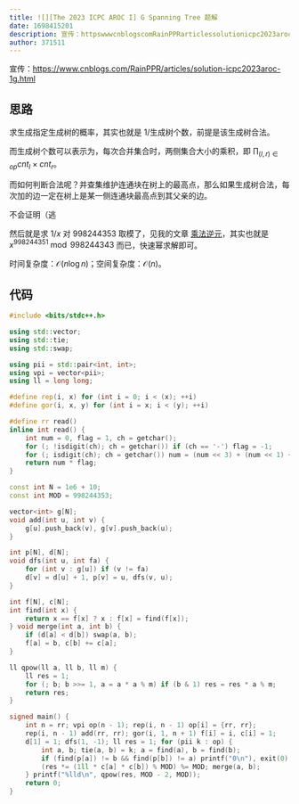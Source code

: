 ```yaml
---
title: ![][The 2023 ICPC AROC I] G Spanning Tree 题解
date: 1698415201
description: 宣传：httpswwwcnblogscomRainPPRarticlessolutionicpc2023aroc1ghtml  思路 求生成指定生成树的概率，其实也就是 1生成树个数，前提是该生成树合法。 而生成树
author: 371511
---
```


宣传：<https://www.cnblogs.com/RainPPR/articles/solution-icpc2023aroc-1g.html>

## 思路

求生成指定生成树的概率，其实也就是 $1/$生成树个数，前提是该生成树合法。

而生成树个数可以表示为，每次合并集合时，两侧集合大小的乘积，即 $\prod_{(l,r)\in\mathit{op}}\mathit{cnt}_l\times\mathit{cnt}_r$。

而如何判断合法呢？并查集维护连通块在树上的最高点，那么如果生成树合法，每次加的边一定在树上是某一侧连通块最高点到其父亲的边。

不会证明（逃

然后就是求 $1/x$ 对 $998244353$ 取模了，见我的文章 [乘法逆元](https://www.cnblogs.com/RainPPR/p/linear-congruence-equation-and-inverse.html#%E4%B9%98%E6%B3%95%E9%80%86%E5%85%83)，其实也就是 $x^{998244351}\bmod998244343$ 而已，快速幂求解即可。

时间复杂度：$\mathcal{O}(n\log n)$；空间复杂度：$\mathcal{O}(n)$。

## 代码

```cpp
#include <bits/stdc++.h>

using std::vector;
using std::tie;
using std::swap;

using pii = std::pair<int, int>;
using vpi = vector<pii>;
using ll = long long;

#define rep(i, x) for (int i = 0; i < (x); ++i)
#define gor(i, x, y) for (int i = x; i < (y); ++i)

#define rr read()
inline int read() {
    int num = 0, flag = 1, ch = getchar();
    for (; !isdigit(ch); ch = getchar()) if (ch == '-') flag = -1;
    for (; isdigit(ch); ch = getchar()) num = (num << 3) + (num << 1) + ch - '0';
    return num * flag;
}

const int N = 1e6 + 10;
const int MOD = 998244353;

vector<int> g[N];
void add(int u, int v) {
    g[u].push_back(v), g[v].push_back(u);
}

int p[N], d[N];
void dfs(int u, int fa) {
    for (int v : g[u]) if (v != fa)
    d[v] = d[u] + 1, p[v] = u, dfs(v, u);
}

int f[N], c[N];
int find(int x) {
    return x == f[x] ? x : f[x] = find(f[x]);
} void merge(int a, int b) {
    if (d[a] < d[b]) swap(a, b);
    f[a] = b, c[b] += c[a];
}

ll qpow(ll a, ll b, ll m) {
    ll res = 1;
    for (; b; b >>= 1, a = a * a % m) if (b & 1) res = res * a % m;
    return res;
}

signed main() {
    int n = rr; vpi op(n - 1); rep(i, n - 1) op[i] = {rr, rr};
    rep(i, n - 1) add(rr, rr); gor(i, 1, n + 1) f[i] = i, c[i] = 1;
    d[1] = 1; dfs(1, -1); ll res = 1; for (pii k : op) {
        int a, b; tie(a, b) = k; a = find(a), b = find(b);
        if (find(p[a]) != b && find(p[b]) != a) printf("0\n"), exit(0);
        (res *= (1ll * c[a] * c[b]) % MOD) %= MOD; merge(a, b);
    } printf("%lld\n", qpow(res, MOD - 2, MOD));
    return 0;
}
```
